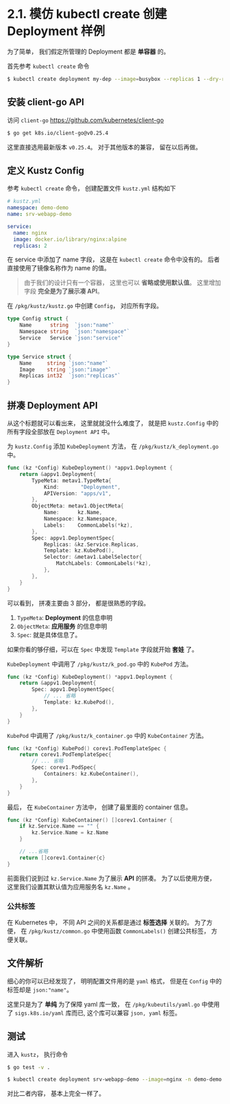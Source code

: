 # 2.1. 模仿 kubectl create 创建 Deployment 样例

为了简单， 我们假定所管理的 Deployment 都是 **单容器** 的。 

首先参考 `kubectl create` 命令

```bash
$ kubectl create deployment my-dep --image=busybox --replicas 1 --dry-run=client -o yaml
```

## 安装 client-go API

访问 `client-go` https://github.com/kubernetes/client-go

```bash
$ go get k8s.io/client-go@v0.25.4
```

这里直接选用最新版本 `v0.25.4`。 对于其他版本的兼容， 留在以后再做。


## 定义 Kustz Config

参考 `kubectl create` 命令， 创建配置文件 `kustz.yml` 结构如下

```yaml
# kustz.yml
namespace: demo-demo
name: srv-webapp-demo

service:
  name: nginx
  image: docker.io/library/nginx:alpine
  replicas: 2

```

在 service 中添加了 name 字段， 这是在 `kubectl create` 命令中没有的。 后者直接使用了镜像名称作为 name 的值。

> 由于我们的设计只有一个容器， 这里也可以 **省略或使用默认值**。 这里增加字段 **完全是为了展示凑 API**。

在 `/pkg/kustz/kustz.go` 中创建 `Config`， 对应所有字段。

```go
type Config struct {
	Name      string  `json:"name"`
	Namespace string  `json:"namespace"`
	Service   Service `json:"service"`
}

type Service struct {
	Name     string `json:"name"`
	Image    string `json:"image"`
	Replicas int32  `json:"replicas"`
}
```

## 拼凑 Deployment API

从这个标题就可以看出来， 这里就就没什么难度了， 就是把 `kustz.Config` 中的所有字段全部放在 `Deployment API` 中。

为 `kustz.Config` 添加 `KubeDeployment` 方法， 在 `/pkg/kustz/k_deployment.go` 中。

```go
func (kz *Config) KubeDeployment() *appv1.Deployment {
	return &appv1.Deployment{
		TypeMeta: metav1.TypeMeta{
			Kind:       "Deployment",
			APIVersion: "apps/v1",
		},
		ObjectMeta: metav1.ObjectMeta{
			Name:      kz.Name,
			Namespace: kz.Namespace,
			Labels:    CommonLabels(*kz),
		},
		Spec: appv1.DeploymentSpec{
			Replicas: &kz.Service.Replicas,
			Template: kz.KubePod(),
			Selector: &metav1.LabelSelector{
				MatchLabels: CommonLabels(*kz),
			},
		},
	}
}
```

可以看到， 拼凑主要由 3 部分， 都是很熟悉的字段。

1. `TypeMeta`: **Deployment** 的信息申明
2. `ObjectMeta`: **应用服务** 的信息申明
3. `Spec`: 就是具体信息了。

如果你看的够仔细，可以在 `Spec` 中发现 `Template` 字段就开始 **套娃** 了。

`KubeDeployment` 中调用了 `/pkg/kustz/k_pod.go` 中的 `KubePod` 方法。

```go
func (kz *Config) KubeDeployment() *appv1.Deployment {
	return &appv1.Deployment{
		Spec: appv1.DeploymentSpec{
			// ... 省略
			Template: kz.KubePod(),
		},
	}
}
```

`KubePod` 中调用了 `/pkg/kustz/k_container.go` 中的 `KubeContainer` 方法。

```go
func (kz *Config) KubePod() corev1.PodTemplateSpec {
	return corev1.PodTemplateSpec{
		// ... 省略
		Spec: corev1.PodSpec{
			Containers: kz.KubeContainer(),
		},
	}
}
```

最后， 在 `KubeContainer` 方法中， 创建了最里面的 container 信息。

```go
func (kz *Config) KubeContainer() []corev1.Container {
	if kz.Service.Name == "" {
		kz.Service.Name = kz.Name
	}

	// ...省略
	return []corev1.Container{c}
}
```

前面我们说到过 `kz.Service.Name` 为了展示 **API** 的拼凑。 为了以后使用方便， 这里我们设置其默认值为应用服务名 `kz.Name` 。

### 公共标签

在 Kubernetes 中， 不同 API 之间的关系都是通过 **标签选择** 关联的。 
为了方便， 在 `/pkg/kustz/common.go` 中使用函数 `CommonLabels()` 创建公共标签， 方便关联。


## 文件解析

细心的你可以已经发现了， 明明配置文件用的是 `yaml` 格式， 但是在 `Config` 中的标签却是 `json:"name"`。

这里只是为了 **单纯** 为了保障 yaml 库一致， 在 `/pkg/kubeutils/yaml.go` 中使用了 `sigs.k8s.io/yaml` 库而已, 这个库可以兼容 `json, yaml` 标签。


## 测试

进入 `kustz`， 执行命令

```bash
$ go test -v .

$ kubectl create deployment srv-webapp-demo --image=nginx -n demo-demo --dry-run=client -o  yaml 
```

对比二者内容， 基本上完全一样了。


